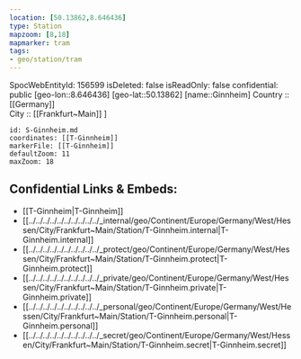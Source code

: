 ```yaml
---
location: [50.13862,8.646436] 
type: Station 
mapzoom: [8,18] 
mapmarker: tram 
tags:
- geo/station/tram
---
```

SpocWebEntityId: 156599
isDeleted: false
isReadOnly: false
confidential: public
[geo-lon::8.646436] 
[geo-lat::50.13862] 
[name::Ginnheim] 
Country :: [[Germany]]  
City :: [[Frankfurt~Main]] ] 


```leaflet
id: S-Ginnheim.md
coordinates: [[T-Ginnheim]] 
markerFile: [[T-Ginnheim]] 
defaultZoom: 11 
maxZoom: 18
```


## Confidential Links & Embeds: 
- [[T-Ginnheim|T-Ginnheim]] 
- [[../../../../../../../../../../_internal/geo/Continent/Europe/Germany/West/Hessen/City/Frankfurt~Main/Station/T-Ginnheim.internal|T-Ginnheim.internal]] 
- [[../../../../../../../../../../_protect/geo/Continent/Europe/Germany/West/Hessen/City/Frankfurt~Main/Station/T-Ginnheim.protect|T-Ginnheim.protect]] 
- [[../../../../../../../../../../_private/geo/Continent/Europe/Germany/West/Hessen/City/Frankfurt~Main/Station/T-Ginnheim.private|T-Ginnheim.private]] 
- [[../../../../../../../../../../_personal/geo/Continent/Europe/Germany/West/Hessen/City/Frankfurt~Main/Station/T-Ginnheim.personal|T-Ginnheim.personal]] 
- [[../../../../../../../../../../_secret/geo/Continent/Europe/Germany/West/Hessen/City/Frankfurt~Main/Station/T-Ginnheim.secret|T-Ginnheim.secret]] 
